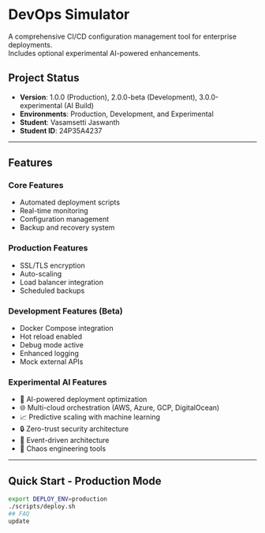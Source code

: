 # DevOps Simulator

A comprehensive CI/CD configuration management tool for enterprise deployments.  
Includes optional experimental AI-powered enhancements.

## Project Status
- **Version**: 1.0.0 (Production), 2.0.0-beta (Development), 3.0.0-experimental (AI Build)
- **Environments**: Production, Development, and Experimental
- **Student**: Vasamsetti Jaswanth
- **Student ID**: 24P35A4237

---

## Features

### Core Features
- Automated deployment scripts  
- Real-time monitoring  
- Configuration management  
- Backup and recovery system  

### Production Features
- SSL/TLS encryption  
- Auto-scaling  
- Load balancer integration  
- Scheduled backups  

### Development Features (Beta)
- Docker Compose integration  
- Hot reload enabled  
- Debug mode active  
- Enhanced logging  
- Mock external APIs  

### Experimental AI Features
- 🤖 AI-powered deployment optimization  
- 🌐 Multi-cloud orchestration (AWS, Azure, GCP, DigitalOcean)  
- 📈 Predictive scaling with machine learning  
- 🔒 Zero-trust security architecture  
- 🌊 Event-driven architecture  
- 🎯 Chaos engineering tools  

---

## Quick Start - Production Mode
```bash
export DEPLOY_ENV=production
./scripts/deploy.sh
## FAQ
update
